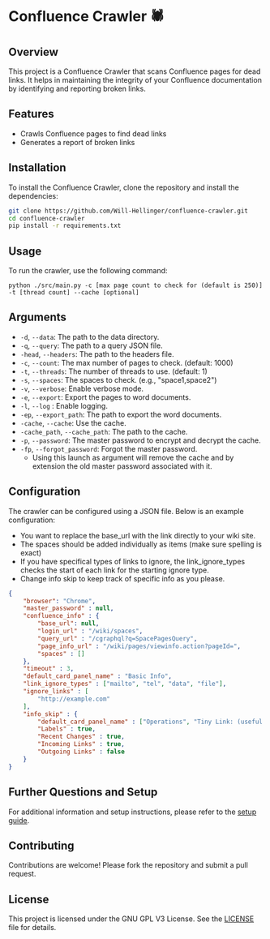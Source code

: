 # Confluence Crawler 🕷️

## Overview

This project is a Confluence Crawler that scans Confluence pages for dead links. It helps in maintaining the integrity of your Confluence documentation by identifying and reporting broken links.

## Features

- Crawls Confluence pages to find dead links
- Generates a report of broken links

## Installation

To install the Confluence Crawler, clone the repository and install the dependencies:

```bash
git clone https://github.com/Will-Hellinger/confluence-crawler.git
cd confluence-crawler
pip install -r requirements.txt
```

## Usage

To run the crawler, use the following command:

```
python ./src/main.py -c [max page count to check for (default is 250)] -t [thread count] --cache [optional]
```

## Arguments

- `-d`, `--data`: The path to the data directory.
- `-q`, `--query`: The path to a query JSON file.
- `-head`, `--headers`: The path to the headers file.
- `-c`, `--count`: The max number of pages to check. (default: 1000)
- `-t`, `--threads`: The number of threads to use. (default: 1)
- `-s`, `--spaces`: The spaces to check. (e.g., "space1,space2")
- `-v`, `--verbose`: Enable verbose mode.
- `-e`, `--export`: Export the pages to word documents.
- `-l`, `--log` : Enable logging.
- `-ep`, `--export_path`: The path to export the word documents.
- `-cache`, `--cache`: Use the cache.
- `-cache_path`, `--cache_path`: The path to the cache.
- `-p`, `--password`: The master password to encrypt and decrypt the cache.
- `-fp`, `--forgot_password`: Forgot the master password.
    - Using this launch as argument will remove the cache and by extension the old master password associated with it.

## Configuration

The crawler can be configured using a JSON file. Below is an example configuration:

- You want to replace the base_url with the link directly to your wiki site.
- The spaces should be added individually as items (make sure spelling is exact)
- If you have specifical types of links to ignore, the link_ignore_types checks the start of each link for the starting ignore type.
- Change info skip to keep track of specific info as you please.

```json
{
    "browser": "Chrome",
    "master_password" : null,
    "confluence_info" : {
        "base_url": null,
        "login_url" : "/wiki/spaces",
        "query_url" : "/cgraphql?q=SpacePagesQuery",
        "page_info_url" : "/wiki/pages/viewinfo.action?pageId=",
        "spaces" : []
    },
    "timeout" : 3,
    "default_card_panel_name" : "Basic Info",
    "link_ignore_types" : ["mailto", "tel", "data", "file"],
    "ignore_links" : [
        "http://example.com"
    ],
    "info_skip" : {
        "default_card_panel_name" : ["Operations", "Tiny Link: (useful for email)"],
        "Labels" : true,
        "Recent Changes" : true,
        "Incoming Links" : true,
        "Outgoing Links" : false
    }
}
```

## Further Questions and Setup

For additional information and setup instructions, please refer to the [setup guide](/docs/setup.md).

## Contributing

Contributions are welcome! Please fork the repository and submit a pull request.

## License

This project is licensed under the GNU GPL V3 License. See the [LICENSE](LICENSE) file for details.
